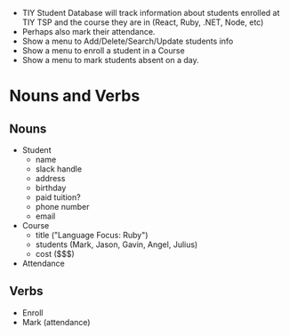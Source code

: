 - TIY Student Database will track information about students
enrolled at TIY TSP and the course they are in (React, Ruby, .NET, Node, etc)
- Perhaps also mark their attendance.
- Show a menu to Add/Delete/Search/Update students info
- Show a menu to enroll a student in a Course
- Show a menu to mark students absent on a day.

# Nouns and Verbs

## Nouns
- Student
  - name
  - slack handle
  - address
  - birthday
  - paid tuition?
  - phone number
  - email
- Course
  - title ("Language Focus: Ruby")
  - students (Mark, Jason, Gavin, Angel, Julius)
  - cost ($$$)
- Attendance

## Verbs
- Enroll
- Mark (attendance)


#

